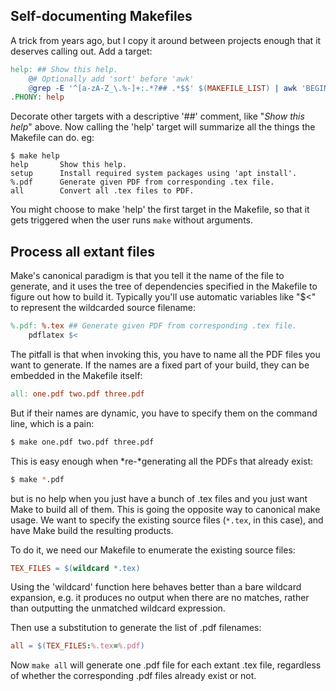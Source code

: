 <!--
.. title: TIL: Makefiles that are self-documenting, and process all extant files.
.. slug: makefiles-that-are-self-documenting-and-process-all-extant-files
.. date: 2023-07-06 11:50:16 UTC-05:00
.. tags: geek,til,make,command-line
-->

## Self-documenting Makefiles

A trick from years ago, but I copy it around between projects enough that it
deserves calling out. Add a target:

```Makefile
help: ## Show this help.
	@# Optionally add 'sort' before 'awk'
	@grep -E '^[a-zA-Z_\.%-]+:.*?## .*$$' $(MAKEFILE_LIST) | awk 'BEGIN {FS = ":.*?## "}; {printf "\033[36m%-10s\033[0m %s\n", $$1, $$2}'
.PHONY: help
```

Decorate other targets with a descriptive '##' comment, like "*Show this help*"
above. Now calling the 'help' target will summarize all the things the Makefile
can do. eg:

```text
$ make help
help       Show this help.
setup      Install required system packages using 'apt install'.
%.pdf      Generate given PDF from corresponding .tex file.
all        Convert all .tex files to PDF.
```

You might choose to make 'help' the first target in the Makefile, so that it
gets triggered when the user runs `make` without arguments.

## Process all extant files

Make's canonical paradigm is that you tell it the name of the file to generate,
and it uses the tree of dependencies specified in the Makefile to figure out
how to build it. Typically you'll use automatic variables like "$<" to represent
the wildcarded source filename:

```Makefile
%.pdf: %.tex ## Generate given PDF from corresponding .tex file.
	pdflatex $<
```

The pitfall is that when invoking this, you have to name all the PDF files you
want to generate. If the names are a fixed part of your build, they can be
embedded in the Makefile itself:

```Makefile
all: one.pdf two.pdf three.pdf
```

But if their names are dynamic, you have to specify them on the command line,
which is a pain:

```Bash
$ make one.pdf two.pdf three.pdf
```

This is easy enough when *re-*generating all the PDFs that already exist:

```Bash
$ make *.pdf
```

but is no help when you just have a bunch of .tex files and you just want Make
to build all of them. This is going the opposite way to canonical make usage.
We want to specify the existing source files (`*.tex`, in this case), and have
Make build the resulting products.

To do it, we need our Makefile to enumerate the existing source files:

```Makefile
TEX_FILES = $(wildcard *.tex)
```

Using the 'wildcard' function here behaves better than a bare wildcard
expansion, e.g. it produces no output when there are no matches, rather than
outputting the unmatched wildcard expression.

Then use a substitution to generate the list of .pdf filenames:

```Makefile
all = $(TEX_FILES:%.tex=%.pdf)
```

Now `make all` will generate one .pdf file for each extant .tex file, regardless of
whether the corresponding .pdf files already exist or not.

